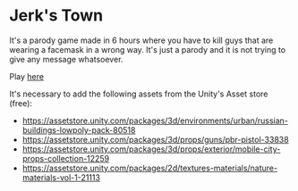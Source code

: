 # Jerk's Town
It's a parody game made in 6 hours where you have to kill guys that are wearing a facemask in a wrong way. It's just a parody and it is not trying to give any message whatsoever.

Play [here](https://rhomita.itch.io/jerks-town)

It's necessary to add the following assets from the Unity's Asset store (free):
- https://assetstore.unity.com/packages/3d/environments/urban/russian-buildings-lowpoly-pack-80518
- https://assetstore.unity.com/packages/3d/props/guns/pbr-pistol-33838
- https://assetstore.unity.com/packages/3d/props/exterior/mobile-city-props-collection-12259
- https://assetstore.unity.com/packages/2d/textures-materials/nature-materials-vol-1-21113
